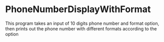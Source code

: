 # PhoneNumberDisplayWithFormat
This program takes an input of 10 digits phone number and format option, then prints out the phone number with different formats according to the option
